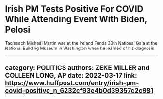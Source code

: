 # Irish PM Tests Positive For COVID While Attending Event With Biden, Pelosi

Taoiseach Micheál Martin was at the Ireland Funds 30th National Gala at the National Building Museum in Washington when he learned of his diagnosis.

---
category: POLITICS
authors: ZEKE MILLER and COLLEEN LONG, AP
date: 2022-03-17
link: https://www.huffpost.com/entry/irish-pm-covid-positive_n_6232cf93e4b0d39357c2c981
---
